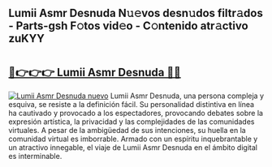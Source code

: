 ## Lumii Asmr Desnuda N𝚞𝚎vos desn𝚞dos filtr𝚊dos - Parts-gsh F𝚘tos vid𝚎o - C𝚘ntenido atr𝚊ctivo zuKYY

# <h2><a href="http://mbcpdf.tromn.icu/?c=Lumii+Asmr+Desnuda">🔗👉👉👉 Lumii Asmr Desnuda 🔗🔗</a></h2>

[![Lumii Asmr Desnuda nuevo](https://i.imgur.com/pEAQMta.gif)](http://mbcpdf.tromn.icu/?c=Lumii+Asmr+Desnuda)
Lumii Asmr Desnuda, una persona compleja y esquiva, se resiste a la definición fácil. Su personalidad distintiva en línea ha cautivado y provocado a los espectadores, provocando debates sobre la expresión artística, la privacidad y las complejidades de las comunidades virtuales. A pesar de la ambigüedad de sus intenciones, su huella en la comunidad virtual es imborrable. Armado con un espíritu inquebrantable y un atractivo innegable, el viaje de Lumii Asmr Desnuda en el ámbito digital es interminable.

